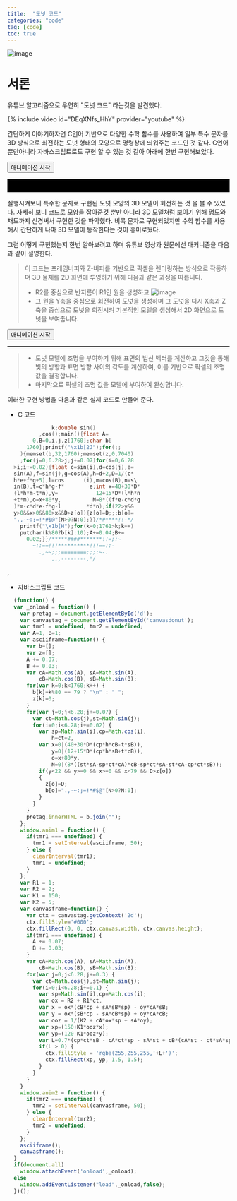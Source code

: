 ```yaml
---
title:  "도넛 코드"
categories: "code" 
tag: [code]
toc: true
---
```

![image](http://img.youtube.com/vi/DEqXNfs_HhY/0.jpg)
# 서론
유튜브 알고리즘으로 우연히 "도넛 코드" 라는것을 발견했다.

{% include video id="DEqXNfs_HhY" provider="youtube" %}

간단하게 이야기하자면 C언어 기반으로 다양한 수학 함수를 사용하여 일부 특수 문자를 3D 방식으로 회전하는 도넛 형태의 모양으로 명령창에 띄워주는 코드인 것 같다.
C언어 뿐만아니라 자바스크립트로도 구현 할 수 있는 것 같아 아래에 한번 구현해보았다.

<html>
<head>
  <title>Donut Animation</title>
</head>
<body>
  <button onclick="anim1();">애니메이션 시작</button>
  <pre id="d" style="background-color:#000; color:#ccc; font-size: 10pt;">                                                            
  </pre>

  <script>
    (function() {
      var _onload = function() {
        var pretag = document.getElementById('d');
        var canvastag = document.getElementById('canvasdonut');
      
        var tmr1 = undefined, tmr2 = undefined;
        var A=1, B=1;
      
        // This is copied, pasted, reformatted, and ported directly from my original
        // donut.c code
        var asciiframe=function() {
          var b=[];
          var z=[];
          A += 0.07;
          B += 0.03;
          var cA=Math.cos(A), sA=Math.sin(A),
              cB=Math.cos(B), sB=Math.sin(B);
          for(var k=0;k<1760;k++) {
            b[k]=k%80 == 79 ? "\n" : " ";
            z[k]=0;
          }
          for(var j=0;j<6.28;j+=0.07) { // j <=> theta
            var ct=Math.cos(j),st=Math.sin(j);
            for(i=0;i<6.28;i+=0.02) {   // i <=> phi
              var sp=Math.sin(i),cp=Math.cos(i),
                  h=ct+2, // R1 + R2*cos(theta)
                  D=1/(sp*h*sA+st*cA+5), // this is 1/z
                  t=sp*h*cA-st*sA; // this is a clever factoring of some of the terms in x' and y'
      
              var x=0|(40+30*D*(cp*h*cB-t*sB)),
                  y=0|(12+15*D*(cp*h*sB+t*cB)),
                  o=x+80*y,
                  N=0|(8*((st*sA-sp*ct*cA)*cB-sp*ct*sA-st*cA-cp*ct*sB));
              if(y<22 && y>=0 && x>=0 && x<79 && D>z[o])
              {
                z[o]=D;
                b[o]=".,-~:;=!*#$@"[N>0?N:0];
              }
            }
          }
          pretag.innerHTML = b.join("");
        };
      
        window.anim1 = function() {
          if(tmr1 === undefined) {
            tmr1 = setInterval(asciiframe, 50);
          } else {
            clearInterval(tmr1);
            tmr1 = undefined;
          }
        };
      
        // This is a reimplementation according to my math derivation on the page
        var R1 = 1;
        var R2 = 2;
        var K1 = 150;
        var K2 = 5;
        var canvasframe=function() {
          var ctx = canvastag.getContext('2d');
          ctx.fillStyle='#000';
          ctx.fillRect(0, 0, ctx.canvas.width, ctx.canvas.height);
      
          if(tmr1 === undefined) { // only update A and B if the first animation isn't doing it already
            A += 0.07;
            B += 0.03;
          }
          // precompute cosines and sines of A, B, theta, phi, same as before
          var cA=Math.cos(A), sA=Math.sin(A),
              cB=Math.cos(B), sB=Math.sin(B);
          for(var j=0;j<6.28;j+=0.3) { // j <=> theta
            var ct=Math.cos(j),st=Math.sin(j); // cosine theta, sine theta
            for(i=0;i<6.28;i+=0.1) {   // i <=> phi
              var sp=Math.sin(i),cp=Math.cos(i); // cosine phi, sine phi
              var ox = R2 + R1*ct, // object x, y = (R2,0,0) + (R1 cos theta, R1 sin theta, 0)
                  oy = R1*st;
      
              var x = ox*(cB*cp + sA*sB*sp) - oy*cA*sB; // final 3D x coordinate
              var y = ox*(sB*cp - sA*cB*sp) + oy*cA*cB; // final 3D y
              var ooz = 1/(K2 + cA*ox*sp + sA*oy); // one over z
              var xp=(150+K1*ooz*x); // x' = screen space coordinate, translated and scaled to fit our 320x240 canvas element
              var yp=(120-K1*ooz*y); // y' (it's negative here because in our output, positive y goes down but in our 3D space, positive y goes up)
              // luminance, scaled back to 0 to 1
              var L=0.7*(cp*ct*sB - cA*ct*sp - sA*st + cB*(cA*st - ct*sA*sp));
              if(L > 0) {
                ctx.fillStyle = 'rgba(255,255,255,'+L+')';
                ctx.fillRect(xp, yp, 1.5, 1.5);
              }
            }
          }
        }
      
        window.anim2 = function() {
          if(tmr2 === undefined) {
            tmr2 = setInterval(canvasframe, 50);
          } else {
            clearInterval(tmr2);
            tmr2 = undefined;
          }
        };
      
        asciiframe();
        canvasframe();
      }
      
      if(document.all)
        window.attachEvent('onload',_onload);
      else
        window.addEventListener("load",_onload,false);
      })();
  </script>
</body>
</html>

실행시켜보니 특수한 문자로 구현된 도넛 모양의 3D 모델이 회전하는 것 을 볼 수 있었다.
자세히 보니 코드로 모양을 잡아준것 뿐만 아니라 3D 모델처럼 보이기 위해 명도와 채도까지 신경써서 구현한 것을 파악했다.
비록 문자로 구현되었지만 수학 함수를 사용해서 간단하게 나마 3D 모델이 동작한다는 것이 흥미로웠다.

그럼 어떻게 구현했는지 한번 알아보려고 하며 유튜브 영상과 원문에선 매커니즘을 다음과 같이 설명한다.

> 이 코드는 프레임버퍼와 Z-버퍼를 기반으로 픽셀을 렌더링하는 방식으로 작동하며 3D 물체를 2D 화면에 투영하기 위해 다음과 같은 과정을 따릅니다.
> - R2를 중심으로 반지름이 R1인 원을 생성하고 
> ![image](https://www.a1k0n.net/img/torusxsec.png)
> - 그 원을 Y축을 중심으로 회전하여 도넛을 생성하며 그 도넛을 다시 X축과 Z축을 중심으로 도넛을 회전시켜 기본적인 모델을 생성해서 2D 화면으로 도넛을 보여줍니다.

<html>
<head>
  <title>Donut Animation</title>
</head>
<body>
  <button onclick="anim2();">애니메이션 시작</button>
  <Pre id="canvasdonut" width="320" height="240" style="border: 1px solid black;"></Pre>

  <script>
    (function() {
      var _onload = function() {
        var pretag = document.getElementById('d');
        var canvastag = document.getElementById('canvasdonut');
      
        var tmr1 = undefined, tmr2 = undefined;
        var A=1, B=1;
      
        // This is copied, pasted, reformatted, and ported directly from my original
        // donut.c code
        var asciiframe=function() {
          var b=[];
          var z=[];
          A += 0.07;
          B += 0.03;
          var cA=Math.cos(A), sA=Math.sin(A),
              cB=Math.cos(B), sB=Math.sin(B);
          for(var k=0;k<1760;k++) {
            b[k]=k%80 == 79 ? "\n" : " ";
            z[k]=0;
          }
          for(var j=0;j<6.28;j+=0.07) { // j <=> theta
            var ct=Math.cos(j),st=Math.sin(j);
            for(i=0;i<6.28;i+=0.02) {   // i <=> phi
              var sp=Math.sin(i),cp=Math.cos(i),
                  h=ct+2, // R1 + R2*cos(theta)
                  D=1/(sp*h*sA+st*cA+5), // this is 1/z
                  t=sp*h*cA-st*sA; // this is a clever factoring of some of the terms in x' and y'
      
              var x=0|(40+30*D*(cp*h*cB-t*sB)),
                  y=0|(12+15*D*(cp*h*sB+t*cB)),
                  o=x+80*y,
                  N=0|(8*((st*sA-sp*ct*cA)*cB-sp*ct*sA-st*cA-cp*ct*sB));
              if(y<22 && y>=0 && x>=0 && x<79 && D>z[o])
              {
                z[o]=D;
                b[o]=".,-~:;=!*#$@"[N>0?N:0];
              }
            }
          }
          pretag.innerHTML = b.join("");
        };
      
        window.anim1 = function() {
          if(tmr1 === undefined) {
            tmr1 = setInterval(asciiframe, 50);
          } else {
            clearInterval(tmr1);
            tmr1 = undefined;
          }
        };
      
        // This is a reimplementation according to my math derivation on the page
        var R1 = 1;
        var R2 = 2;
        var K1 = 150;
        var K2 = 5;
        var canvasframe=function() {
          var ctx = canvastag.getContext('2d');
          ctx.fillStyle='#000';
          ctx.fillRect(0, 0, ctx.canvas.width, ctx.canvas.height);
      
          if(tmr1 === undefined) { // only update A and B if the first animation isn't doing it already
            A += 0.07;
            B += 0.03;
          }
          // precompute cosines and sines of A, B, theta, phi, same as before
          var cA=Math.cos(A), sA=Math.sin(A),
              cB=Math.cos(B), sB=Math.sin(B);
          for(var j=0;j<6.28;j+=0.3) { // j <=> theta
            var ct=Math.cos(j),st=Math.sin(j); // cosine theta, sine theta
            for(i=0;i<6.28;i+=0.1) {   // i <=> phi
              var sp=Math.sin(i),cp=Math.cos(i); // cosine phi, sine phi
              var ox = R2 + R1*ct, // object x, y = (R2,0,0) + (R1 cos theta, R1 sin theta, 0)
                  oy = R1*st;
      
              var x = ox*(cB*cp + sA*sB*sp) - oy*cA*sB; // final 3D x coordinate
              var y = ox*(sB*cp - sA*cB*sp) + oy*cA*cB; // final 3D y
              var ooz = 1/(K2 + cA*ox*sp + sA*oy); // one over z
              var xp=(150+K1*ooz*x); // x' = screen space coordinate, translated and scaled to fit our 320x240 canvas element
              var yp=(120-K1*ooz*y); // y' (it's negative here because in our output, positive y goes down but in our 3D space, positive y goes up)
              // luminance, scaled back to 0 to 1
              var L=0.7*(cp*ct*sB - cA*ct*sp - sA*st + cB*(cA*st - ct*sA*sp));
              if(L > 0) {
                ctx.fillStyle = 'rgba(255,255,255,'+L+')';
                ctx.fillRect(xp, yp, 1.5, 1.5);
              }
            }
          }
        }
      
      
        window.anim2 = function() {
          if(tmr2 === undefined) {
            tmr2 = setInterval(canvasframe, 50);
          } else {
            clearInterval(tmr2);
            tmr2 = undefined;
          }
        };
      
        asciiframe();
        canvasframe();
      }

      if(document.all)
        window.attachEvent('onload',_onload);
      else
        window.addEventListener("load",_onload,false);
      })();
  </script>
</body>
</html>

> - 도넛 모델에 조명을 부여하기 위해 표면의 법선 벡터를 계산하고 그것을 통해 빛의 방향과 표면 방향 사이의 각도를 계산하여, 이를 기반으로 픽셀의 조명 값을 결정합니다.
> - 마지막으로 픽셀의 조명 값을 모델에 부여하여 완성합니다.

이러한 구현 방법을 다음과 같은 실제 코드로 만들어 준다.

  - C 코드
  ```c
                k;double sin()
            ,cos();main(){float A=
          0,B=0,i,j,z[1760];char b[
        1760];printf("\x1b[2J");for(;;
      ){memset(b,32,1760);memset(z,0,7040)
      ;for(j=0;6.28>j;j+=0.07)for(i=0;6.28
    >i;i+=0.02){float c=sin(i),d=cos(j),e=
    sin(A),f=sin(j),g=cos(A),h=d+2,D=1/(c*
    h*e+f*g+5),l=cos      (i),m=cos(B),n=s\
    in(B),t=c*h*g-f*        e;int x=40+30*D*
    (l*h*m-t*n),y=            12+15*D*(l*h*n
    +t*m),o=x+80*y,          N=8*((f*e-c*d*g
    )*m-c*d*e-f*g-l        *d*n);if(22>y&&
    y>0&&x>0&&80>x&&D>z[o]){z[o]=D;;;b[o]=
    ".,-~:;=!*#$@"[N>0?N:0];}}/*#****!!-*/
      printf("\x1b[H");for(k=0;1761>k;k++)
      putchar(k%80?b[k]:10);A+=0.04;B+=
        0.02;}}/*****####*******!!=;:~
          ~::==!!!**********!!!==::-
            .,~~;;;========;;;:~-.
                ..,--------,*/
  ```
  ,
  - 자바스크립트 코드
  ```JavaScript
    (function() {
    var _onload = function() {
      var pretag = document.getElementById('d');
      var canvastag = document.getElementById('canvasdonut');
      var tmr1 = undefined, tmr2 = undefined;
      var A=1, B=1;
      var asciiframe=function() {
        var b=[];
        var z=[];
        A += 0.07;
        B += 0.03;
        var cA=Math.cos(A), sA=Math.sin(A),
            cB=Math.cos(B), sB=Math.sin(B);
        for(var k=0;k<1760;k++) {
          b[k]=k%80 == 79 ? "\n" : " ";
          z[k]=0;
        }
        for(var j=0;j<6.28;j+=0.07) {
          var ct=Math.cos(j),st=Math.sin(j);
          for(i=0;i<6.28;i+=0.02) {
            var sp=Math.sin(i),cp=Math.cos(i),
                h=ct+2,
            var x=0|(40+30*D*(cp*h*cB-t*sB)),
                y=0|(12+15*D*(cp*h*sB+t*cB)),
                o=x+80*y,
                N=0|(8*((st*sA-sp*ct*cA)*cB-sp*ct*sA-st*cA-cp*ct*sB));
            if(y<22 && y>=0 && x>=0 && x<79 && D>z[o])
            {
              z[o]=D;
              b[o]=".,-~:;=!*#$@"[N>0?N:0];
            }
          }
        }
        pretag.innerHTML = b.join("");
      };
      window.anim1 = function() {
        if(tmr1 === undefined) {
          tmr1 = setInterval(asciiframe, 50);
        } else {
          clearInterval(tmr1);
          tmr1 = undefined;
        }
      };
      var R1 = 1;
      var R2 = 2;
      var K1 = 150;
      var K2 = 5;
      var canvasframe=function() {
        var ctx = canvastag.getContext('2d');
        ctx.fillStyle='#000';
        ctx.fillRect(0, 0, ctx.canvas.width, ctx.canvas.height);
        if(tmr1 === undefined) { 
          A += 0.07;
          B += 0.03;
        }
        var cA=Math.cos(A), sA=Math.sin(A),
            cB=Math.cos(B), sB=Math.sin(B);
        for(var j=0;j<6.28;j+=0.3) { 
          var ct=Math.cos(j),st=Math.sin(j); 
          for(i=0;i<6.28;i+=0.1) {   
            var sp=Math.sin(i),cp=Math.cos(i); 
            var ox = R2 + R1*ct, 
            var x = ox*(cB*cp + sA*sB*sp) - oy*cA*sB; 
            var y = ox*(sB*cp - sA*cB*sp) + oy*cA*cB; 
            var ooz = 1/(K2 + cA*ox*sp + sA*oy); 
            var xp=(150+K1*ooz*x); 
            var yp=(120-K1*ooz*y); 
            var L=0.7*(cp*ct*sB - cA*ct*sp - sA*st + cB*(cA*st - ct*sA*sp));
            if(L > 0) {
              ctx.fillStyle = 'rgba(255,255,255,'+L+')';
              ctx.fillRect(xp, yp, 1.5, 1.5);
            }
          }
        }
      }
      window.anim2 = function() {
        if(tmr2 === undefined) {
          tmr2 = setInterval(canvasframe, 50);
        } else {
          clearInterval(tmr2);
          tmr2 = undefined;
        }
      };
      asciiframe();
      canvasframe();
    }
    if(document.all)
      window.attachEvent('onload',_onload);
    else
      window.addEventListener("load",_onload,false);
    })();
  ```